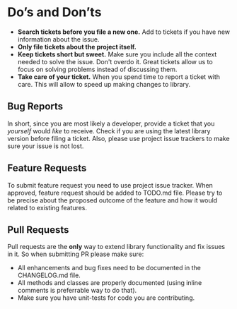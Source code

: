 # Do’s and Don’ts

* **Search tickets before you file a new one.** Add to tickets if you have new information about the issue.
* **Only file tickets about the project itself.**
* **Keep tickets short but sweet.** Make sure you include all the context needed to solve the issue. Don't overdo it. Great tickets allow us to focus on solving problems instead of discussing them.
* **Take care of your ticket.** When you spend time to report a ticket with care. This will allow to speed up making changes to library.

## Bug Reports

In short, since you are most likely a developer, provide a ticket that you _yourself_ would _like_ to receive. Check if you are using the latest library version before filing a ticket. Also, please use project issue trackers to make sure your issue is not lost. 

## Feature Requests

To submit feature request you need to use project issue tracker. When approved, feature request should be added to TODO.md file.  Please try to be precise about the proposed outcome of the feature and how it would related to existing features. 

## Pull Requests

Pull requests are the **only** way to extend library functionality and fix issues in it. So when submitting PR please make sure:
* All enhancements and bug fixes need to be documented in the CHANGELOG.md file.
* All methods and classes are properly documented (using inline comments is preferrable way to do that).
* Make sure you have unit-tests for code you are contributing.



